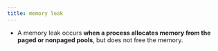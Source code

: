 ```yaml
---
title: memory leak
---
```


- A memory leak occurs **when a process allocates memory from the paged or nonpaged pools**, but does not free the memory.
